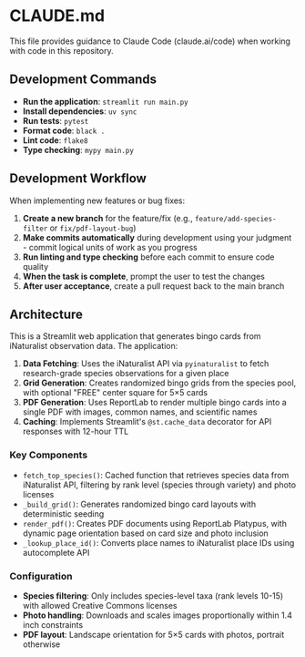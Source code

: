 # CLAUDE.md

This file provides guidance to Claude Code (claude.ai/code) when working with code in this repository.

## Development Commands

- **Run the application**: `streamlit run main.py`
- **Install dependencies**: `uv sync`
- **Run tests**: `pytest`
- **Format code**: `black .`
- **Lint code**: `flake8`
- **Type checking**: `mypy main.py`

## Development Workflow

When implementing new features or bug fixes:

1. **Create a new branch** for the feature/fix (e.g., `feature/add-species-filter` or `fix/pdf-layout-bug`)
2. **Make commits automatically** during development using your judgment - commit logical units of work as you progress
3. **Run linting and type checking** before each commit to ensure code quality
4. **When the task is complete**, prompt the user to test the changes
5. **After user acceptance**, create a pull request back to the main branch

## Architecture

This is a Streamlit web application that generates bingo cards from iNaturalist observation data. The application:

1. **Data Fetching**: Uses the iNaturalist API via `pyinaturalist` to fetch research-grade species observations for a given place
2. **Grid Generation**: Creates randomized bingo grids from the species pool, with optional "FREE" center square for 5×5 cards
3. **PDF Generation**: Uses ReportLab to render multiple bingo cards into a single PDF with images, common names, and scientific names
4. **Caching**: Implements Streamlit's `@st.cache_data` decorator for API responses with 12-hour TTL

### Key Components

- `fetch_top_species()`: Cached function that retrieves species data from iNaturalist API, filtering by rank level (species through variety) and photo licenses
- `_build_grid()`: Generates randomized bingo card layouts with deterministic seeding
- `render_pdf()`: Creates PDF documents using ReportLab Platypus, with dynamic page orientation based on card size and photo inclusion
- `_lookup_place_id()`: Converts place names to iNaturalist place IDs using autocomplete API

### Configuration

- **Species filtering**: Only includes species-level taxa (rank levels 10-15) with allowed Creative Commons licenses
- **Photo handling**: Downloads and scales images proportionally within 1.4 inch constraints
- **PDF layout**: Landscape orientation for 5×5 cards with photos, portrait otherwise